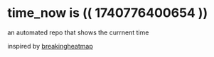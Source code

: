 # time_now is (( 1740776400654 ))

an automated repo that shows the currnent time

inspired by [breakingheatmap](https://github.com/breakingheatmap/breakingheatmap)